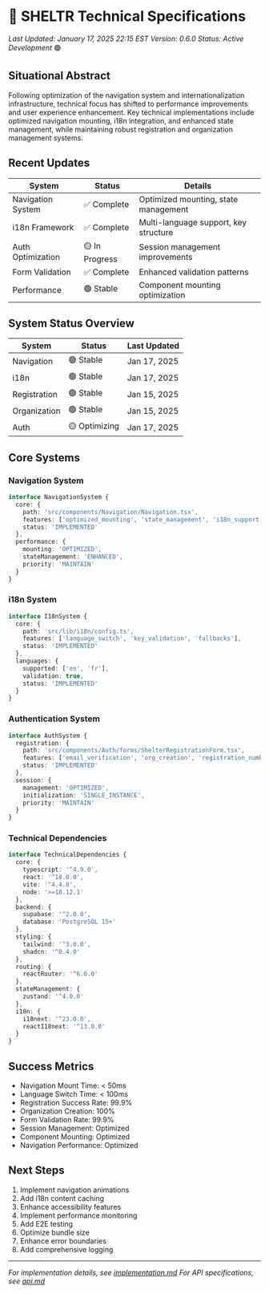 # 🔧 SHELTR Technical Specifications
*Last Updated: January 17, 2025 22:15 EST*
*Version: 0.6.0*
*Status: Active Development* 🟢

## Situational Abstract
Following optimization of the navigation system and internationalization infrastructure, technical focus has shifted to performance improvements and user experience enhancement. Key technical implementations include optimized navigation mounting, i18n integration, and enhanced state management, while maintaining robust registration and organization management systems.

## Recent Updates
| System | Status | Details |
|--------|---------|---------|
| Navigation System | ✅ Complete | Optimized mounting, state management |
| i18n Framework | ✅ Complete | Multi-language support, key structure |
| Auth Optimization | 🟡 In Progress | Session management improvements |
| Form Validation | ✅ Complete | Enhanced validation patterns |
| Performance | 🟢 Stable | Component mounting optimization |

## System Status Overview
| System | Status | Last Updated |
|--------|---------|--------------|
| Navigation | 🟢 Stable | Jan 17, 2025 |
| i18n | 🟢 Stable | Jan 17, 2025 |
| Registration | 🟢 Stable | Jan 15, 2025 |
| Organization | 🟢 Stable | Jan 15, 2025 |
| Auth | 🟡 Optimizing | Jan 17, 2025 |

## Core Systems

### Navigation System
```typescript
interface NavigationSystem {
  core: {
    path: 'src/components/Navigation/Navigation.tsx',
    features: ['optimized_mounting', 'state_management', 'i18n_support'],
    status: 'IMPLEMENTED'
  },
  performance: {
    mounting: 'OPTIMIZED',
    stateManagement: 'ENHANCED',
    priority: 'MAINTAIN'
  }
}
```

### i18n System
```typescript
interface I18nSystem {
  core: {
    path: 'src/lib/i18n/config.ts',
    features: ['language_switch', 'key_validation', 'fallbacks'],
    status: 'IMPLEMENTED'
  },
  languages: {
    supported: ['en', 'fr'],
    validation: true,
    status: 'IMPLEMENTED'
  }
}
```

### Authentication System
```typescript
interface AuthSystem {
  registration: {
    path: 'src/components/Auth/forms/ShelterRegistrationForm.tsx',
    features: ['email_verification', 'org_creation', 'registration_number'],
    status: 'IMPLEMENTED'
  },
  session: {
    management: 'OPTIMIZED',
    initialization: 'SINGLE_INSTANCE',
    priority: 'MAINTAIN'
  }
}
```

### Technical Dependencies
```typescript
interface TechnicalDependencies {
  core: {
    typescript: '^4.9.0',
    react: '^18.0.0',
    vite: '^4.4.0',
    node: '>=18.12.1'
  },
  backend: {
    supabase: '^2.0.0',
    database: 'PostgreSQL 15+'
  },
  styling: {
    tailwind: '^3.0.0',
    shadcn: '^0.4.0'
  },
  routing: {
    reactRouter: '^6.0.0'
  },
  stateManagement: {
    zustand: '^4.0.0'
  },
  i18n: {
    i18next: '^23.0.0',
    reactI18next: '^13.0.0'
  }
}
```

## Success Metrics
- Navigation Mount Time: < 50ms
- Language Switch Time: < 100ms
- Registration Success Rate: 99.9%
- Organization Creation: 100%
- Form Validation Rate: 99.9%
- Session Management: Optimized
- Component Mounting: Optimized
- Navigation Performance: Optimized

## Next Steps
1. Implement navigation animations
2. Add i18n content caching
3. Enhance accessibility features
4. Implement performance monitoring
5. Add E2E testing
6. Optimize bundle size
7. Enhance error boundaries
8. Add comprehensive logging

---
*For implementation details, see [implementation.md](./implementation.md)*
*For API specifications, see [api.md](./api.md)* 